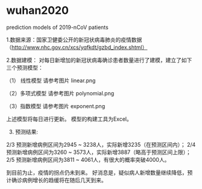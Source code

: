 # wuhan2020
prediction models of 2019-nCoV patients 

1.数据来源：国家卫健委公开的新冠状病毒肺炎的疫情数据（http://www.nhc.gov.cn/xcs/yqfkdt/gzbd_index.shtml）

2.数据建模：
对每日新增加的新冠状病毒确诊患者数量进行了建模，建立了如下三个预测模型：

（1） 线性模型
请参考图片 linear.png

（2）多项式模型
请参考图片 polynomial.png

（3）指数模型
请参考图片 exponent.png

上述模型将每日进行更新。
模型的构建工具为Excel。

3. 预测结果:

2/3 预测新增病例区间为2945 ~ 3238人，实际新增3235（在预测区间内）；
2/4 预测新增病例区间为3260 ~ 3573人，实际新增3887（略高于预测区间上限）；
2/5 预测新增病例区间为3811 ~ 4061人，有很大的概率突破4000人。

到目前为止，疫情的拐点仍未到来。
好消息是，疑似病人新增数量继续降低，预计确诊病例增长的趋缓将在随后几天到来。
